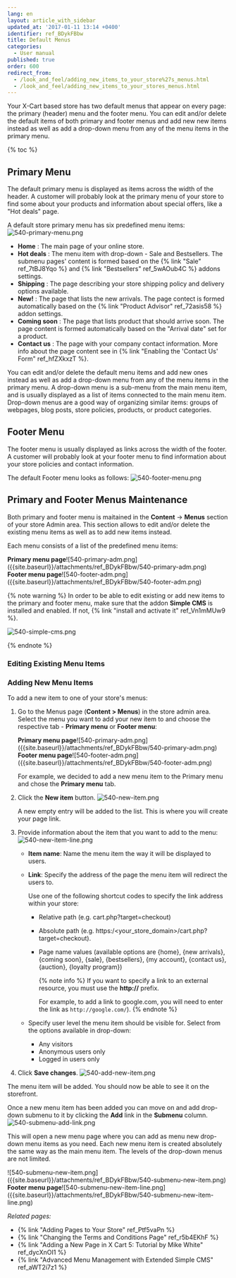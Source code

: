 ```yaml
---
lang: en
layout: article_with_sidebar
updated_at: '2017-01-11 13:14 +0400'
identifier: ref_BDykFBbw
title: Default Menus
categories:
  - User manual
published: true
order: 600
redirect_from:
  - /look_and_feel/adding_new_items_to_your_store%27s_menus.html
  - /look_and_feel/adding_new_items_to_your_stores_menus.html
---
```

Your X-Cart based store has two default menus that appear on every page: the primary (header) menu and the footer menu. You can edit and/or delete the default items of both primary and footer menus and add new new items instead as well as add a drop-down menu from any of the menu items in the primary menu.

{% toc %}

## Primary Menu

The default primary menu is displayed as items across the width of the header. A customer will probably look at the primary menu of your store to find some about your products and information about special offers, like a "Hot deals" page.

A default store primary menu has six predefined menu items:
![540-primary-menu.png]({{site.baseurl}}/attachments/ref_BDykFBbw/540-primary-menu.png)

* **Home** : The main page of your online store.
* **Hot deals** : The menu item with drop-down - Sale and Bestsellers. The submenu pages' content is formed based on the {% link "Sale" ref_7tBJ8Yqo %} and {% link "Bestsellers" ref_5wAOub4C %} addons settings.
* **Shipping** : The page describing your store shipping policy and delivery options available.
* **New!** : The page that lists the new arrivals. The page contect is formed automatically based on the {% link "Product Advisor" ref_72asis58 %} addon settings. 
* **Coming soon** : The page that lists product that should arrive soon. The page content is formed automatically based on the "Arrival date" set for a product.
* **Contact us** : The page with your company contact information. More info about the page content see in {% link "Enabling the 'Contact Us' Form" ref_hfZXkxzT %}.

You can edit and/or delete the default menu items and add new ones instead as well as add a drop-down menu from any of the menu items in the primary menu. A drop-down menu is a sub-menu from the main menu item, and is usually displayed as a list of items connected to the main menu item. Drop-down menus are a good way of organizing similar items: groups of webpages, blog posts, store policies, products, or product categories. 

## Footer Menu

The footer menu is usually displayed as links across the width of the footer. A customer will probably look at your footer menu to find information about your store policies and contact information.

The default Footer menu looks as follows:
![540-footer-menu.png]({{site.baseurl}}/attachments/ref_BDykFBbw/540-footer-menu.png)

## Primary and Footer Menus Maintenance

Both primary and footer menu is maitained in the **Content** -> **Menus** section of your store Admin area. This section allows to edit and/or delete the existing menu items as well as to add new items instead. 

Each menu consists of a list of the predefined menu items:
<div class="ui stackable two column grid">
  <div class="column" markdown="span"><b>Primary menu page</b>![540-primary-adm.png]({{site.baseurl}}/attachments/ref_BDykFBbw/540-primary-adm.png)</div>
  <div class="column" markdown="span"><b>Footer menu page</b>![540-footer-adm.png]({{site.baseurl}}/attachments/ref_BDykFBbw/540-footer-adm.png)</div>
</div>

{% note warning %}
In order to be able to edit existing or add new items to the primary and footer menu, make sure that the addon **Simple CMS** is installed and enabled. If not, {% link "install and activate it" ref_Vn1mMUw9 %}.

![540-simple-cms.png]({{site.baseurl}}/attachments/ref_BDykFBbw/540-simple-cms.png)

{% endnote %}

### Editing Existing Menu Items




### Adding New Menu Items

To add a new item to one of your store's menus:

1.  Go to the Menus page (**Content > Menus**) in the store admin area. Select the menu you want to add your new item to and choose the respective tab - **Primary menu** or **Footer menu**:
    <div class="ui stackable two column grid">
      <div class="column" markdown="span"><b>Primary menu page</b>![540-primary-adm.png]({{site.baseurl}}/attachments/ref_BDykFBbw/540-primary-adm.png)</div>
      <div class="column" markdown="span"><b>Footer menu page</b>![540-footer-adm.png]({{site.baseurl}}/attachments/ref_BDykFBbw/540-footer-adm.png)</div>
    </div>
    
    For example, we decided to add a new menu item to the Primary menu and chose the **Primary menu** tab.
    
2.  Click the **New item** button.
    ![540-new-item.png]({{site.baseurl}}/attachments/ref_BDykFBbw/540-new-item.png)
    
    A new empty entry will be added to the list. This is where you will create your page link.
    
3.  Provide information about the item that you want to add to the menu:
    ![540-new-item-line.png]({{site.baseurl}}/attachments/ref_BDykFBbw/540-new-item-line.png)
    *   **Item name**: Name the menu item the way it will be displayed to users.
    *   **Link**: Specify the address of the page the menu item will redirect the users to. 
        
        Use one of the following shortcut codes to specify the link address within your store:
           * Relative path (e.g. cart.php?target=checkout)
           * Absolute path (e.g. https:/<your_store_domain>/cart.php?target=checkout).
           * Page name values (available options are  {home}, {new arrivals}, {coming soon}, {sale}, {bestsellers}, {my account}, {contact us}, {auction}, {loyalty program})

             {% note info %}
             If you want to specify a link to an external resource, you must use the **http://** prefix.
        
             For example, to add a link to google.com, you will need to enter the link as `http://google.com/`).
             {% endnote %}
     * Specify user level the menu item should be visible for. Select from the options available in drop-down:
       * Any visitors
       * Anonymous users only
       * Logged in users only
     
4.  Click **Save changes**.
    ![540-add-new-item.png]({{site.baseurl}}/attachments/ref_BDykFBbw/540-add-new-item.png)

The menu item will be added. You should now be able to see it on the storefront.

Once a new menu item has been added you can move on and add drop-down submenu to it by clicking the **Add** link in the **Submenu** column. 
![540-submenu-add-link.png]({{site.baseurl}}/attachments/ref_BDykFBbw/540-submenu-add-link.png)

This will open a new menu page where you can add as menu new drop-down menu items as you need. Each new menu item is created absolutely the same way as the main menu item. The levels of the drop-down menus are not limited.

<div class="ui stackable two column grid">
      <div class="column" markdown="span">![540-submenu-new-item.png]({{site.baseurl}}/attachments/ref_BDykFBbw/540-submenu-new-item.png)</div>
      <div class="column" markdown="span"><b>Footer menu page</b>![540-submenu-new-item-line.png]({{site.baseurl}}/attachments/ref_BDykFBbw/540-submenu-new-item-line.png)</div>
    </div>


_Related pages:_

*   {% link "Adding Pages to Your Store" ref_Ptf5vaPn %}
*   {% link "Changing the Terms and Conditions Page" ref_r5b4EKhF %}
*   {% link "Adding a New Page in X Cart 5: Tutorial by Mike White" ref_dycXnOI1 %}
*   {% link "Advanced Menu Management with Extended Simple CMS" ref_aWT2i7z1 %}
